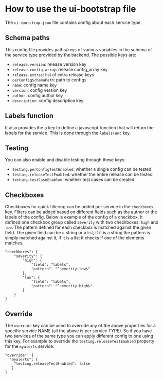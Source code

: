 # How to use the ui-bootstrap file

The `ui-bootstrap.json` file contains config about each service type. 

## Schema paths
This config file provides paths/keys of various variables in the schema of the service type provided by the backend. The possible keys are: 
- `release.version`: release version key
- `release.config_array`: release config_array key
- `release.extras`: list of extra release keys
- `perConfigSchemaPath`: path to configs
- `name`: config name key
- `version`: config version key
- `author`: config author key
- `description`: config description key

## Labels function
It also provides the a key to define a javascript function that will return the labels for the service. This is done through the `labelsFunc` key. 

## Testing
You can also enable and disable testing through these keys:
- `testing.perConfigTestEnabled`: whether a single config can be tested
- `testing.releaseTestEnabled`: whether the entire release can be tested
- `testing.testCaseEnabled`: whether test cases can be created

## Checkboxes
Checkboxes for quick filtering can be added per service in the `checkboxes` key. Filters can be added based on different fields such as the author or the labels of the config. Below is example of the config of a checkbox. It defined one checkbox group called `Severity` with two checkboxes: `high` and `low`. The pattern defined for each checkbox is matched against the given field. The given field can be a string or a list, if it is a string the pattern is simply matched against it, if it is a list it checks if one of the elements matches. 
```
"checkboxes": {
    "severity": {
        "high": {
            "field": "labels",
            "pattern": "^severity:low$"
        },
        "low": {
            "field": "labels",
            "pattern": "^severity:high$"
        }
    }
}
```

## Override
The `override` key can be used to override any of the above properties for a specific service NAME (all the above is per service TYPE). So if you have two services of the same type you can apply different config to one using this key. For example to override the `testing.releaseTestEnabled` property for the `myalerts` service:
```
"override": {
  "myalerts": {
    "testing.releaseTestEnabled": false
   }
}
```




